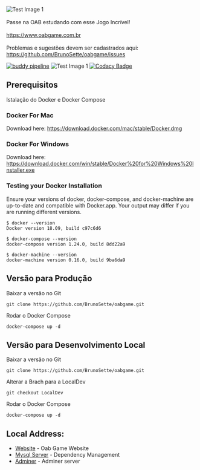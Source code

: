 ![Test Image 1](https://www.oabgame.com.br/game/img/logo.png)
<br><br>
Passe na OAB estudando com esse Jogo Incrível!
<br><br>
https://www.oabgame.com.br
<br><br>
Problemas e sugestões devem ser cadastrados aqui: https://github.com/BrunoSette/oabgame/issues

[![buddy pipeline](https://app.buddy.works/brunosette/oabgame/pipelines/pipeline/176427/badge.svg?token=3447326fa1f8563114e93ec824a4fd877ef500ad684ce4e4c7dde26d1f0d3391 "buddy pipeline")](https://app.buddy.works/brunosette/oabgame/pipelines/pipeline/176427)
![Test Image 1](https://img.shields.io/website/https/www.oabgame.com.br.svg?down_color=lightgray&down_message=Offline&style=flat-square&up_color=blue&up_message=Online)
[![Codacy Badge](https://api.codacy.com/project/badge/Grade/f78064c74c3b4e44af65c65c93482f92)](https://www.codacy.com?utm_source=github.com&amp;utm_medium=referral&amp;utm_content=BrunoSette/oabgame&amp;utm_campaign=Badge_Grade)


## Prerequisitos

Istalação do Docker e Docker Compose

### Docker For Mac

Download here: https://download.docker.com/mac/stable/Docker.dmg

### Docker For Windows

Download here: https://download.docker.com/win/stable/Docker%20for%20Windows%20Installer.exe

### Testing your Docker Installation 

Ensure your versions of docker, docker-compose, and docker-machine are up-to-date and compatible with Docker.app. Your output may differ if you are running different versions.

````
$ docker --version
Docker version 18.09, build c97c6d6

$ docker-compose --version
docker-compose version 1.24.0, build 8dd22a9

$ docker-machine --version
docker-machine version 0.16.0, build 9ba6da9
````

## Versão para Produção

Baixar a versão no Git

```git clone https://github.com/BrunoSette/oabgame.git```

Rodar o Docker Compose

```docker-compose up -d```

## Versão para Desenvolvimento Local

Baixar a versão no Git

```git clone https://github.com/BrunoSette/oabgame.git```

Alterar a Brach para a LocalDev

```git checkout LocalDev```

Rodar o Docker Compose

```docker-compose up -d```

## Local Address:

* [Website](http://localhost:8100) - Oab Game Website 
* [Mysql Server](http://localhost:9906) - Dependency Management
* [Adminer](http://localhost:8080/) - Adminer server



